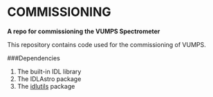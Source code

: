 # COMMISSIONING
**A repo for commissioning the VUMPS Spectrometer**

This repository contains code used for the commissioning of VUMPS.

###Dependencies

1. The built-in IDL library
2. The IDLAstro package
3. The [idlutils](https://github.com/mattgiguere/idlutils) package
